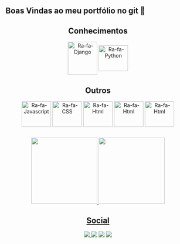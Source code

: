## Boas Vindas ao meu portfólio no git 💖
  
 <div align="center">
  <h2>Conhecimentos</h2>
  <img align="center" alt="Ra-fa-Django" height="90" width="80" src="https://cdn.jsdelivr.net/gh/devicons/devicon/icons/django/django-original.svg" />   
  <img     align="center" alt="Ra-fa-Python" height="70" width="80" src="https://cdn.jsdelivr.net/gh/devicons/devicon/icons/python/python-original.svg" />
  
  <h2>Outros</h2>
 <img align="center" alt="Ra-fa-Javascript" height="70" width="80" src="https://cdn.jsdelivr.net/gh/devicons/devicon/icons/javascript/javascript-original.svg" /> 
 <img align="center" alt="Ra-fa-CSS" height="70" width="80" src="https://cdn.jsdelivr.net/gh/devicons/devicon/icons/css3/css3-original.svg" />
 <img align="center" alt="Ra-fa-Html" height="70" width="80" src="https://cdn.jsdelivr.net/gh/devicons/devicon/icons/html5/html5-original.svg" /> 
 <img align="center" alt="Ra-fa-Html" height="70" width="80" src="https://cdn.jsdelivr.net/gh/devicons/devicon/icons/git/git-plain-wordmark.svg" />
 <img align="center" alt="Ra-fa-Html" height="70" width="80" src="https://cdn.jsdelivr.net/gh/devicons/devicon/icons/postgresql/postgresql-original.svg" />
 <h2></h2>
</div>


<div align="center">
  <a href="https://github.com/crisliaholanda">
  <img height="180em" src="https://github-readme-stats.vercel.app/api?username=crisliaholanda&show_icons=true&theme=dark&include_all_commits=true&count_private=true"/>
  <img height="180em" src="https://github-readme-stats.vercel.app/api/top-langs/?username=crisliaholanda&layout=compact&langs_count=7&theme=dark"/>
</div>

<div align="center">
  <h2>Social</h2>
  <img src="https://img.shields.io/badge/Discord-7289DA?style=for-the-badge&logo=discord&logoColor=white" />
  <a href="https://www.instagram.com/crislia_vieira_holanda/" ><img src="https://img.shields.io/badge/Instagram-E4405F?style=for-the-badge&logo=instagram&logoColor=white" /></a>
 <a href="https://www.linkedin.com/in/crislia-vieira-holanda-22a136186/" ><img src="https://img.shields.io/badge/LinkedIn-0077B5?style=for-the-badge&logo=linkedin&logoColor=white" /></a>
  <a href="https://gitlab.com/CrisliaDev"><img src="https://img.shields.io/badge/GitLab-330F63?style=for-the-badge&logo=gitlab&logoColor=white" /></a>
</div>
  
